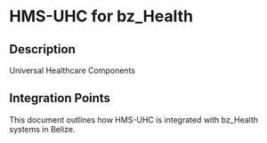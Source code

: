 # HMS-UHC for bz_Health

## Description

Universal Healthcare Components

## Integration Points

This document outlines how HMS-UHC is integrated with bz_Health systems in Belize.
